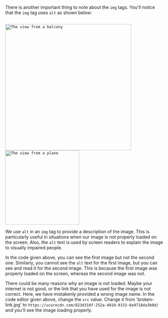 There is another important thing to note about
the `img` tags. You'll notice that the `img` tag
uses `alt` as shown below:

<codeblock language="html" type="lesson">
<code>
<img src="https://ucarecdn.com/b9721aee-1c09-4d0c-9bcb-8969afe2751e/" alt="The view from a balcony" width="400px">
<img src="broken-link.jpg" alt="The view from a plane" width="235px">
</code>
</codeblock>

We use `alt` in an `img` tag to provide
a description of the image. This is particularly
useful in situations when our image is
not properly loaded on the screen. Also, the `alt`
text is used by screen readers to explain
the image to visually impaired people.

In the code given above, you can see the first image but not
the second one. Similarly, you cannot see the `alt` text for
the first image, but you can see and read it for the second image.
This is because the first image was properly loaded on the screen,
whereas the second image was not.

There could be many reasons why an image
is not loaded. Maybe your internet is not good,
or the link that you have used for the
image is not correct. Here, we have mistakenly
provided a wrong image name. In the code editor
given above, change the `src` value. Change
it from 'broken-link.jpg' to `https://ucarecdn.com/823d310f-252a-4010-9153-6e9718da3b8d/`
and you'll see the image loading properly.
